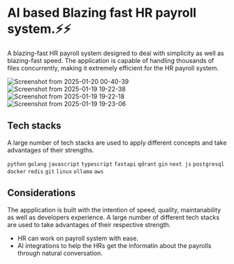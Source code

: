# AI based Blazing fast HR payroll system.⚡⚡

A blazing-fast HR payroll system designed to deal with simplicity as well as blazing-fast speed. The application is capable of handling thousands of files concurrently, making it extremely efficient for the HR payroll system.

![Screenshot from 2025-01-20 00-40-39](https://github.com/user-attachments/assets/d34f4d5b-d731-4c88-b2c8-25256b773a25)
![Screenshot from 2025-01-19 19-22-38](https://github.com/user-attachments/assets/5f7c2f77-734f-438e-a104-cdfff66f36a2)
![Screenshot from 2025-01-19 19-22-18](https://github.com/user-attachments/assets/eddea66f-33b5-4000-815b-9a3bc50221cf)
![Screenshot from 2025-01-19 19-23-06](https://github.com/user-attachments/assets/66e6af24-ead4-4ddb-9ea2-77063cca2e53)


## Tech stacks

A large number of tech stacks are used to apply different concepts and take advantages of their strengths.

`python` `golang` `javascript` `typescript` `fastapi` `qdrant` `gin` `next js` `postgresql` `docker` `redis` `git` `linux` `ollama` `aws`

## Considerations

The appplication is built with the intention of speed, quality, maintanability as well as developers experience. A large number of different tech stacks are used to take advantages of their respective strength.

- HR can work on payroll system with ease.
- AI integrations to help the HRs get the informatin about the payrolls through natural conversation.
